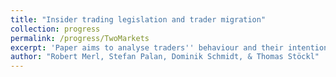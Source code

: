 ```yaml
---
title: "Insider trading legislation and trader migration"
collection: progress
permalink: /progress/TwoMarkets
excerpt: 'Paper aims to analyse traders'' behaviour and their intention to migrate between markets, if they are free to trade in multiple markets with different prevailing insider trading legislation.'
author: "Robert Merl, Stefan Palan, Dominik Schmidt, & Thomas Stöckl"
---
```


